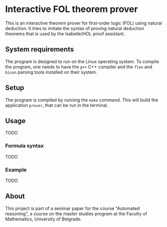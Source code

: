 # Interactive FOL theorem prover
This is an interactive theorem prover for first-order logic (FOL) using natural deduction. It tries to imitate the syntax of proving natural deduction theorems that is used by the Isabelle/HOL proof assistant.

## System requirements
The program is designed to run on the Linux operating system. To compile the program, one needs to have the `g++` C++ compiler and the `flex` and `bison` parsing tools installed on their system.

## Setup
The program is compiled by running the `make` command. This will build the application `prover`, that can be run in the terminal.

## Usage
TODO

### Formula syntax
TODO

### Example
TODO

## About
This project is part of a seminar paper for the course "Automated reasoning", a course on the master studies program at the Faculty of Mathematics, University of Belgrade.

